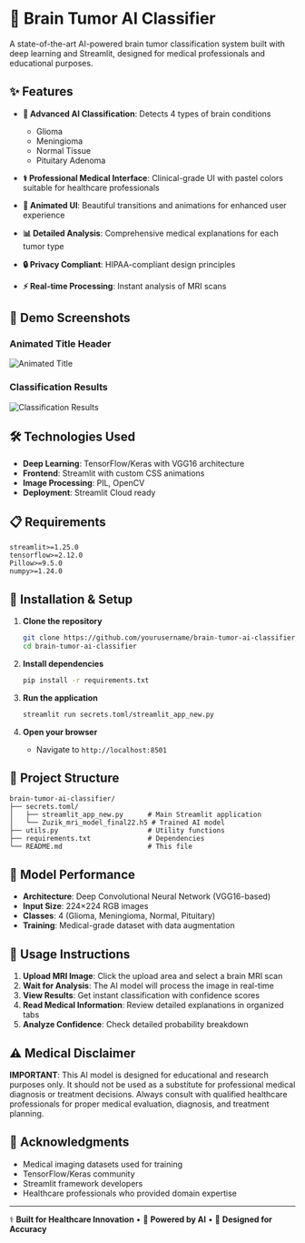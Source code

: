 # 🧠 Brain Tumor AI Classifier

A state-of-the-art AI-powered brain tumor classification system built with deep learning and Streamlit, designed for medical professionals and educational purposes.

## ✨ Features

- **🎯 Advanced AI Classification**: Detects 4 types of brain conditions
  - Glioma
  - Meningioma  
  - Normal Tissue
  - Pituitary Adenoma

- **⚕️ Professional Medical Interface**: Clinical-grade UI with pastel colors suitable for healthcare professionals
- **🎨 Animated UI**: Beautiful transitions and animations for enhanced user experience
- **📊 Detailed Analysis**: Comprehensive medical explanations for each tumor type
- **🔒 Privacy Compliant**: HIPAA-compliant design principles
- **⚡ Real-time Processing**: Instant analysis of MRI scans

## 🚀 Demo Screenshots

### Animated Title Header
![Animated Title](screenshots/animated-title.png)

### Classification Results
![Classification Results](screenshots/classification-results.png)

## 🛠️ Technologies Used

- **Deep Learning**: TensorFlow/Keras with VGG16 architecture
- **Frontend**: Streamlit with custom CSS animations
- **Image Processing**: PIL, OpenCV
- **Deployment**: Streamlit Cloud ready

## 📋 Requirements

```
streamlit>=1.25.0
tensorflow>=2.12.0
Pillow>=9.5.0
numpy>=1.24.0
```

## 🔧 Installation & Setup

1. **Clone the repository**
   ```bash
   git clone https://github.com/yourusername/brain-tumor-ai-classifier.git
   cd brain-tumor-ai-classifier
   ```

2. **Install dependencies**
   ```bash
   pip install -r requirements.txt
   ```

3. **Run the application**
   ```bash
   streamlit run secrets.toml/streamlit_app_new.py
   ```

4. **Open your browser**
   - Navigate to `http://localhost:8501`

## 📁 Project Structure

```
brain-tumor-ai-classifier/
├── secrets.toml/
│   ├── streamlit_app_new.py      # Main Streamlit application
│   └── Zuzik_mri_model_final22.h5 # Trained AI model
├── utils.py                      # Utility functions
├── requirements.txt              # Dependencies
└── README.md                     # This file
```

## 🎯 Model Performance

- **Architecture**: Deep Convolutional Neural Network (VGG16-based)
- **Input Size**: 224×224 RGB images
- **Classes**: 4 (Glioma, Meningioma, Normal, Pituitary)
- **Training**: Medical-grade dataset with data augmentation

## 📖 Usage Instructions

1. **Upload MRI Image**: Click the upload area and select a brain MRI scan
2. **Wait for Analysis**: The AI model will process the image in real-time
3. **View Results**: Get instant classification with confidence scores
4. **Read Medical Information**: Review detailed explanations in organized tabs
5. **Analyze Confidence**: Check detailed probability breakdown

## ⚠️ Medical Disclaimer

**IMPORTANT**: This AI model is designed for educational and research purposes only. It should not be used as a substitute for professional medical diagnosis or treatment decisions. Always consult with qualified healthcare professionals for proper medical evaluation, diagnosis, and treatment planning.


## 🙏 Acknowledgments

- Medical imaging datasets used for training
- TensorFlow/Keras community
- Streamlit framework developers
- Healthcare professionals who provided domain expertise



---


⚕️ **Built for Healthcare Innovation** • 🧠 **Powered by AI** • 🎯 **Designed for Accuracy**

